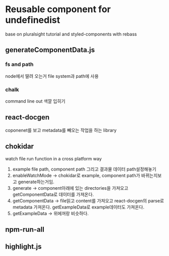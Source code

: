 # Reusable component for undefinedist
base on pluralsight tutorial and styled-components with rebass


## generateComponentData.js
### fs and path
node에서 딸려 오는거 file system과 path에 사용

### chalk
command line out 색깔 입히기

## react-docgen
coponenet를 보고 metadata를 빼오는 작업을 하는 library

## chokidar
watch file run function in a cross platform way

1. example file path, component path 그리고 결과물 데이터 path설정해놓기
2. enableWatchMode -> chokidar로 example, component path가 바뀌는지보고
   generate하는거임.
3. generate -> component아래에 있는 directories을 가져오고 getComponentData로
   데이터를 가져온다.
4. getComponentData -> file읽고 content를 가져오고 react-docgen의 parse로
   metadata 가져온다. getExampleData로 example데이터도 가져온다.
5. getExampleData -> 위에꺼랑 비슷하다.

## npm-run-all

## highlight.js


